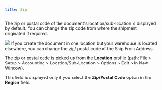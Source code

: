 ```yaml
---
title: Zip
---
```



The zip or postal code of the  document's location/sub-location is displayed by default. You can change  the zip code from where the shipment originated if required.


![]({{site.sp_baseurl}}/img/example.gif) If you  create the document in one location but your warehouse is located elsewhere,  you can change the zip/ postal code of the Ship From Address.


The zip or postal code is picked up from the **Location**  profile (path: File > Setup >  Accounting > Location/Sub-Location > Options > Edit > In New  Window).


This field is displayed only if you select the **Zip/Postal 
 Code** option in the **Region**  field.
